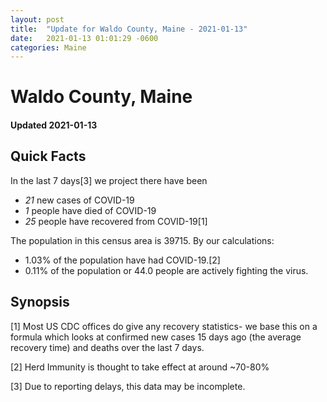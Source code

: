 ```yaml
---
layout: post
title:  "Update for Waldo County, Maine - 2021-01-13"
date:   2021-01-13 01:01:29 -0600
categories: Maine
---
```


# Waldo County, Maine
#### Updated 2021-01-13

## Quick Facts

In the last 7 days[3] we project there have been
- *21* new cases of COVID-19
- *1* people have died of COVID-19
- *25* people have recovered from COVID-19[1]

The population in this census area is 39715. By our calculations:
- 1.03% of the population have had COVID-19.[2]
- 0.11% of the population or 44.0 people are actively fighting the virus.

## Synopsis




[1] Most US CDC offices do give any recovery statistics- we base this on a formula which looks at confirmed new cases
15 days ago (the average recovery time) and deaths over the last 7 days.

[2] Herd Immunity is thought to take effect at around ~70-80%

[3] Due to reporting delays, this data may be incomplete.
 
    